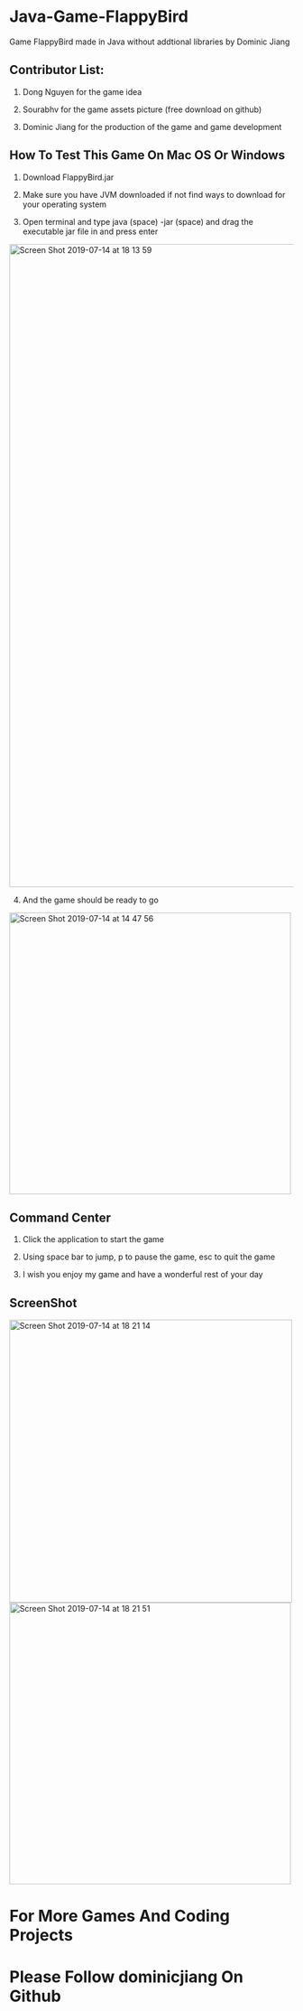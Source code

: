 # Java-Game-FlappyBird

Game FlappyBird made in Java without addtional libraries by Dominic Jiang

## Contributor List:

 1. Dong Nguyen for the game idea
 
 2. Sourabhv for the game assets picture (free download on github)
 
 3. Dominic Jiang for the production of the game and game development

## How To Test This Game On Mac OS Or Windows

1. Download FlappyBird.jar 

2. Make sure you have JVM downloaded if not find ways to download for your operating system

3. Open terminal and type java (space) -jar (space) and drag the executable jar file in and press enter 

<img width="1139" alt="Screen Shot 2019-07-14 at 18 13 59" src="https://user-images.githubusercontent.com/49256436/61182253-51736180-a663-11e9-99af-a3ea4e592988.png">

4. And the game should be ready to go 

<img width="499" alt="Screen Shot 2019-07-14 at 14 47 56" src="https://user-images.githubusercontent.com/49256436/61180425-a655ae80-a648-11e9-8791-a008f143eaae.png">

## Command Center

1. Click the application to start the game

2. Using space bar to jump, p to pause the game, esc to quit the game

3. I wish you enjoy my game and have a wonderful rest of your day

## ScreenShot

<img width="501" alt="Screen Shot 2019-07-14 at 18 21 14" src="https://user-images.githubusercontent.com/49256436/61182369-86cc7f00-a664-11e9-982b-d907d1312090.png">

<img width="499" alt="Screen Shot 2019-07-14 at 18 21 51" src="https://user-images.githubusercontent.com/49256436/61182398-e6c32580-a664-11e9-86d1-939d3c161f82.png">

# For More Games And Coding Projects 
# Please Follow dominicjiang On Github
